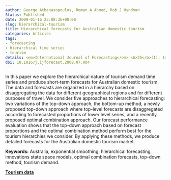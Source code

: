 ```yaml
---
author: George Athanasopoulos, Roman A Ahmed, Rob J Hyndman
Status: Published
date: 2009-01-16 23:08:36+00:00
slug: hierarchical-tourism
title: Hierarchical forecasts for Australian domestic tourism
categories: Articles
tags:
- forecasting
- hierarchical time series
- tourism
details: <em>International Journal of Forecasting</em> <b>25</b>(1), 146-166
doi: 10.1016/j.ijforecast.2008.07.004
---
```


In this paper we explore the hierarchical nature of tourism demand time series and produce short-term forecasts for Australian domestic tourism. The data and forecasts are organized in a hierarchy based on disaggregating the data for different geographical regions and for different purposes of travel. We consider five approaches to hierarchical forecasting: two variations of the top-down approach, the bottom-up method, a newly proposed top-down approach where top-level forecasts are disaggregated according to forecasted proportions of lower level series, and a recently proposed optimal combination approach. Our forecast performance evaluation shows that the top-down approach based on forecast proportions and the optimal combination method perform best for the tourism hierarchies we consider. By applying these methods, we produce detailed forecasts for the Australian domestic tourism market.

**Keywords:** Australia, exponential smoothing, hierarchical forecasting, innovations state space models, optimal combination forecasts, top-down method, tourism demand.

[**Tourism data**](/data/hier1_with_names.csv)
